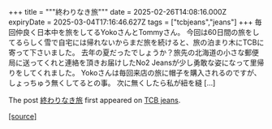 +++
title = """終わりなき旅"""
date = 2025-02-26T14:08:16.000Z
expiryDate = 2025-03-04T17:16:46.627Z
tags = ["tcbjeans","jeans"]
+++
毎回仲良く日本中を旅をしてるYokoさんとTommyさん。 今回は60日間の旅をしてるらしく雪で自宅には帰れないからまだ旅を続けると、旅の泊まり木にTCBに寄って下さいました。 去年の夏だったでしょうか？旅先の北海道の小さな郵便局に送ってくれと連絡を頂きお届けしたNo2 Jeansが少し勇敢な姿になって里帰りをしてくれました。 Yokoさんは毎回来店の旅に帽子を購入されるのですが、しょっちゅう無くしてるとの事。 次に無くしたら私が紐を縫 \[…\]

The post [終わりなき旅](http://tcbjeans.com/2025/02/26/51394) first appeared on [TCB jeans](http://tcbjeans.com).

[[source]](http://tcbjeans.com/2025/02/26/51394)
